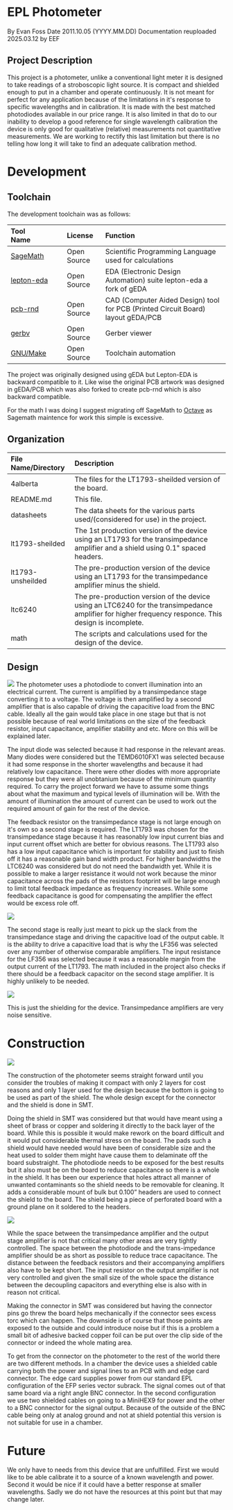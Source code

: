 # EPL Photometer

By Evan Foss
Date 2011.10.05 (YYYY.MM.DD)
Documentation reuploaded 2025.03.12 by EEF

## Project Description

This project is a photometer, unlike a conventional light meter it is designed to take readings of a stroboscopic light source. It is compact and shielded enough to put in a chamber and operate continuously. It is not meant for perfect for any application because of the limitations in it's response to specific wavelengths and in calibration. It is made with the best matched photodiodes available in our price range. It is also limited in that do to our inability to develop a good reference for single wavelength calibration the device is only good for qualitative (relative) measurements not quantitative measurements. We are working to rectify this last limitation but there is no telling how long it will take to find an adequate calibration method.

# Development

## Toolchain

The development toolchain was as follows:

|Tool Name             | License        | Function
|:---------------      | :------------- | :-----------------
|<a href="https://www.sagemath.org/">SageMath</a>                                            | Open Source       | Scientific Programming Language used for calculations
|<a href="https://github.com/lepton-eda/lepton-eda">lepton-eda</a>                           | Open Source       | EDA (Electronic Design Automation) suite lepton-eda a fork of gEDA
|<a href="http://repo.hu/projects/pcb-rnd/">pcb-rnd</a>                                      | Open Source       | CAD (Computer Aided Design) tool for PCB (Printed Circuit Board) layout gEDA/PCB
|<a href="https://gerbv.github.io/">gerbv</a>                                                | Open Source       | Gerber viewer
|<a href="https://www.gnu.org/software/make/">GNU/Make</a>                                   | Open Source       | Toolchain automation

The project was originally designed using gEDA but Lepton-EDA is backward compatible to it. Like wise the original PCB artwork was designed in gEDA/PCB which was also forked to create pcb-rnd which is also backward compatible.

For the math I was doing I suggest migrating off SageMath to <a href="https://octave.org/">Octave</a> as Sagemath maintence for work this simple is excessive.

## Organization

|File Name/Directory            | Description
|:---------------               |:---------------
|4alberta	                    | The files for the LT1793-sheilded version of the board.
|README.md		                | This file.
|datasheets		                | The data sheets for the various parts used/(considered for use) in the project.
|lt1793-sheilded		        | The 1st production version of the device using an LT1793 for the transimpedance amplifier and a shield using 0.1" spaced headers.
|lt1793-unsheilded	            | The pre-production version of the device using an LT1793 for the transimpedance amplifier minus the shield.
|ltc6240			            | The pre-production version of the device using an LTC6240 for the transimpedance amplifier for higher frequency responce. This design is incomplete.
|math                           | The scripts and calculations used for the design of the device.

## Design

<a href="lt1793-sheilded/transimpedance.png"><img src="lt1793-sheilded/transimpedance.png"></a>
The photometer uses a photodiode to convert illumination into an electrical current. The current is amplified by a transimpedance stage converting it to a voltage. The voltage is then amplified by a second amplifier that is also capable of driving the capacitive load from the BNC cable. Ideally all the gain would take place in one stage but that is not possible because of real world limitations on the size of the feedback resistor, input capacitance, amplifier stability and etc. More on this will be explained later.

The input diode was selected because it had response in the relevant areas. Many diodes were considered but the TEMD6010FX1 was selected because it had some response in the shorter wavelengths and because it had relatively low capacitance. There were other diodes with more appropriate response but they were all unobtanium because of the minimum quantity required. To carry the project forward we have to assume some things about what the maximum and typical levels of illumination will be. With the amount of illumination the amount of current can be used to work out the required amount of gain for the rest of the device.

The feedback resistor on the transimpedance stage is not large enough on it's own so a second stage is required. The LT1793 was chosen for the transimpedance stage because it has reasonably low input current bias and input current offset which are better for obvious reasons. The LT1793 also has a low input capacitance which is important for stability and just to finish off it has a reasonable gain band width product. For higher bandwidths the LTC6240 was considered but do not need the bandwidth yet. While it is possible to make a larger resistance it would not work because the minor capacitance across the pads of the resistors footprint will be large enough to limit total feedback impedance as frequency increases. While some feedback capacitance is good for compensating the amplifier the effect would be excess role off.

<a href="lt1793-sheilded/cabledrive.png"><img src="lt1793-sheilded/cabledrive.png"></a>

The second stage is really just meant to pick up the slack from the transimpedance stage and driving the capacitive load of the output cable. It is the ability to drive a capacitive load that is why the LF356 was selected over any number of otherwise comparable amplifiers. The input resistance for the LF356 was selected because it was a reasonable margin from the output current of the LT1793. The math included in the project also checks if there should be a feedback capacitor on the second stage amplifier. It is highly unlikely to be needed.

<a href="lt1793-sheilded/hidden-magic.png"><img src="lt1793-sheilded/hidden-magic.png"></a>

This is just the shielding for the device. Transimpedance amplifiers are very noise sensitive.

# Construction

<a href="lt1793-sheilded/opticamp-photo.pcb.png"><img src="lt1793-sheilded/opticamp-photo.pcb.png"></a>

The construction of the photometer seems straight forward until you consider the troubles of making it compact with only 2 layers for cost reasons and only 1 layer used for the design because the bottom is going to be used as part of the shield. The whole design except for the connector and the shield is done in SMT. 

Doing the shield in SMT was considered but that would have meant using a sheet of brass or copper and soldering it directly to the back layer of the board. While this is possible it would make rework on the board difficult and it would put considerable thermal stress on the board. The pads such a shield would have needed would have been of considerable size and the heat used to solder them might have cause them to delaminate off the board substraight. The  photodiode needs to be exposed for the best results but it also must be on the board to reduce capacitance so there is a whole in the shield. It has been our experience that holes attract all manner of unwanted contaminants so the shield needs to be removable for cleaning. It adds a considerable mount of bulk but 0.100” headers are used to connect the shield to the board. The shield being a piece of perforated board with a ground plane on it soldered to the headers.

<a href="lt1793-sheilded/photos/assembly.jpg"><img src="lt1793-sheilded/photos/assembly.jpg"></a>

While the space between the transimpedance amplifier and the output stage amplifier is not that critical many other areas are very tightly controlled. The space between the photodiode and the trans-impedance amplifier should be as short as possible to reduce trace capacitance. The distance between the feedback resistors and their accompanying amplifiers also have to be kept short. The input resistor on the output amplifier is not very controlled and given the small size of the whole space the distance between the decoupling capacitors and everything else is also with in reason not critical. 

Making the connector in SMT was considered but having the connector pins go threw the board helps mechanically if the connector sees excess torc which can happen. The downside is of course that those points are exposed to the outside and could introduce noise but if this is a problem a small bit of adhesive backed copper foil can be put over the clip side of the connector or indeed the whole mating area.

To get from the connector on the photometer to the rest of the world there are two different methods. In a chamber the device uses a shielded cable carrying both the power and signal lines to an PCB with and edge card connector. The edge card supplies power from our standard EPL configuration of the EFP series vector subrack. The signal comes out of that same board via a right angle BNC connector. In the second configuration we use two shielded cables on going to a MiniHEX9 for power and the other to a BNC connector for the signal output. Because of the outside of the BNC cable being only at analog ground and not at shield potential this version is not suitable for use in a chamber.

# Future

We only have to needs from this device that are unfulfilled. First we would like to be able calibrate it to a source of a known wavelength and power. Second it would be nice if it could have a better response at smaller wavelengths. Sadly we do not have the resources at this point but that may change later.




